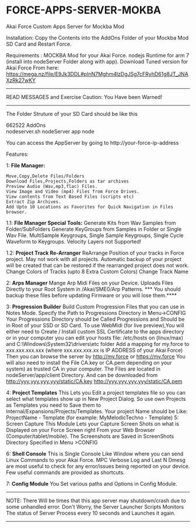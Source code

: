 # FORCE-APPS-SERVER-MOKBA
Akai Force Custom Apps Server for Mockba Mod

Installation:
Copy the Contents into the AddOns Folder of your Mockba Mod SD Card and Restart Force.

Requirements :
	MOCKBA Mod for your Akai Force.
  nodejs Runtime  for arm 7 (install into nodeServer Folder along with app).
  Download Tuned version for Akai Force From here: https://mega.nz/file/E9Jk3DDL#pInN7Mghm4lzDgJSg7cFRyhD61g8JT_JNAXzRk27wKY
  

**************************************************************************************
READ MESSAGES and Exercise Caution: You Have been Warned!
**************************************************************************************

The Folder Struture of your SD Card should be like this

662522
	AddOns   
		nodeserver.sh
		nodeServer
          app
          node



You can access the AppServer by going to http://your-force-ip-address

Features:

1: **File Manager:**

	Move,Copy,Delete Files/Folders
	Download Files,Projects,Folders as tar archives
	Preview Audio (Wav,mp3,flac) Files.
	View Image and Video (mp4) Files from Force Drives.
	View contents from Text Based Files (scripts etc)
	Extract Zip Archives.
	Add Upto 10 Locations as Favorites for Quick Navigation in Files browser.
	
1.1: **File Manager Special Tools:**
	Generate Kits from Wav Samples from Folder/SubFolders
	Generate KeyGroups from Samples in Folder or Single Wav File.
		MultiSample Keygroups, Single Sample Keygroups, Single Cycle Waveform to Keygroups.
		Velocity Layers not Supported!

1.2:	**Project Track Re-Arranger**
		ReArrange Position of your tracks in Force project.
		May not work with all projects. Automatic backup of your project will be created 
		that can be restored if the rearranged project does not work.
    Change Colors of Tracks (upto 8 Extra Custom Colors)
    Change Track Name

2: **Arps Manager**
	Mange Arp Midi Files on your Device.
       Uploads Files Directly to your Root System in /Akai/SME0/Arp Patterns.
	*** You should backup these files before updating Firmware or you will lose them.****

3: **Progression Builder**
	Build Custom Progression Files that you can use in Notes Mode.
	Specify the Path to Progressions Directory in Menu->CONFIG
	Your Progressions Directory should be Called Progressions and Should be in Root of your SSD or SD Card.
	To use WebMidi (for live preview),You will either need to Create / Install custom SSL Certificate to the apps directory or 	in your computer you can edit your hosts file:
       /etc/hosts on (linux/max) and C:\Windows\System32\drivers\etc folder
	Add a mapping for my.force to xxx.xxx.xxx.xxx (where xxx.xxx.xxx.xx is IP ADDRESS of your Akai Force)
	Then you can browse the server by http://my.force or https://my.force
	You will also need to install the File CA.key or CA.pem depending on your system) as trusted CA in
	your computer. The Files are located in nodeServer/app/client Directory.
	And can be downloaded from
	http://yyy.yyy.yyy.yyy/static/CA.key
	http://yyy.yyy.yyy.yyy/static/CA.pem

4: **Project Templates**
	This Lets you Edit a project templates file so you can select what templates show up in New Project Dialog.
	So use own Projects as Templates you need to Save them to Internal/Expansions/Projects/Templates.
	Your project Name should be Like: ProjectName - Template (for example: MyMelodicTechno - Template)
5: Screen Capture
	This Module Lets your Capture Screen Shots on what is Displayed on your Force Screen right From your Web 	Browser (Computer/tablet/mobile).
	The Screenshots are Saved in ScreenShots Directory Specified in Menu >CONFIG

6: **Shell Console**
	This is Single Console Like Window where you can send Linux Commands to your Akai Force.
	MPC Verbose Log and Last N Dmesg are most useful to check for any error/issues being reported  on your device.
	Few useful commands are provided as shortcuts.

7: **Config Module**
	You Set various paths and Options in Config Module.


*****************************************************************************
NOTE: There Will be times that this app server may shutdown/crash due to
      some unhandled error. Don't Worry, the Server Launcher Scripts Monitors
       The status of Server Process every 10 seconds and Launches it again.	
****************************************************************************** 






	




		
		
	


	


